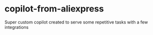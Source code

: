 # copilot-from-aliexpress
Super custom copilot created to serve some repetitive tasks with a few integrations
